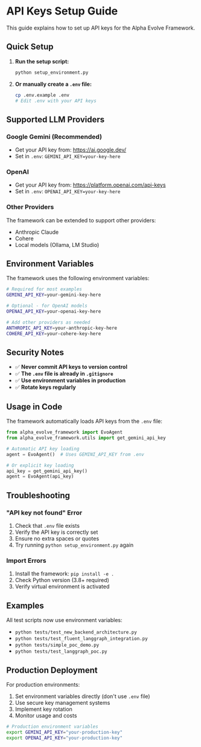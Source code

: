 # API Keys Setup Guide

This guide explains how to set up API keys for the Alpha Evolve Framework.

## Quick Setup

1. **Run the setup script:**
   ```bash
   python setup_environment.py
   ```

2. **Or manually create a `.env` file:**
   ```bash
   cp .env.example .env
   # Edit .env with your API keys
   ```

## Supported LLM Providers

### Google Gemini (Recommended)
- Get your API key from: https://ai.google.dev/
- Set in `.env`: `GEMINI_API_KEY=your-key-here`

### OpenAI
- Get your API key from: https://platform.openai.com/api-keys
- Set in `.env`: `OPENAI_API_KEY=your-key-here`

### Other Providers
The framework can be extended to support other providers:
- Anthropic Claude
- Cohere
- Local models (Ollama, LM Studio)

## Environment Variables

The framework uses the following environment variables:

```bash
# Required for most examples
GEMINI_API_KEY=your-gemini-key-here

# Optional - for OpenAI models
OPENAI_API_KEY=your-openai-key-here

# Add other providers as needed
ANTHROPIC_API_KEY=your-anthropic-key-here
COHERE_API_KEY=your-cohere-key-here
```

## Security Notes

- ✅ **Never commit API keys to version control**
- ✅ **The `.env` file is already in `.gitignore`**
- ✅ **Use environment variables in production**
- ✅ **Rotate keys regularly**

## Usage in Code

The framework automatically loads API keys from the `.env` file:

```python
from alpha_evolve_framework import EvoAgent
from alpha_evolve_framework.utils import get_gemini_api_key

# Automatic API key loading
agent = EvoAgent()  # Uses GEMINI_API_KEY from .env

# Or explicit key loading
api_key = get_gemini_api_key()
agent = EvoAgent(api_key)
```

## Troubleshooting

### "API key not found" Error
1. Check that `.env` file exists
2. Verify the API key is correctly set
3. Ensure no extra spaces or quotes
4. Try running `python setup_environment.py` again

### Import Errors
1. Install the framework: `pip install -e .`
2. Check Python version (3.8+ required)
3. Verify virtual environment is activated

## Examples

All test scripts now use environment variables:
- `python tests/test_new_backend_architecture.py`
- `python tests/test_fluent_langgraph_integration.py`
- `python tests/simple_poc_demo.py`
- `python tests/test_langgraph_poc.py`

## Production Deployment

For production environments:
1. Set environment variables directly (don't use `.env` file)
2. Use secure key management systems
3. Implement key rotation
4. Monitor usage and costs

```bash
# Production environment variables
export GEMINI_API_KEY="your-production-key"
export OPENAI_API_KEY="your-production-key"

